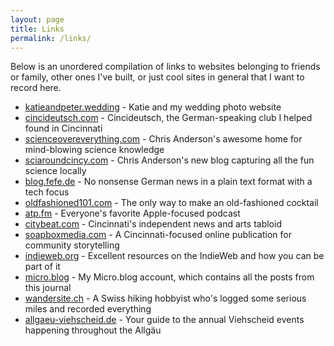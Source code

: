 ```yaml
---
layout: page
title: Links
permalink: /links/
---
```


Below is an unordered compilation of links to websites belonging to friends or
family, other ones I've built, or just cool sites in general that I want to
record here.

- [katieandpeter.wedding](https://katieandpeter.wedding) -
Katie and my wedding photo website
- [cincideutsch.com](http://cincideutsch.com/) -
Cincideutsch, the German-speaking club I helped found in Cincinnati
- [scienceovereverything.com](http://scienceovereverything.com) -
Chris Anderson's awesome home for mind-blowing science knowledge
- [sciaroundcincy.com](https://sciaroundcincy.com) -
Chris Anderson's new blog capturing all the fun science locally
- [blog.fefe.de](http://blog.fefe.de) -
No nonsense German news in a plain text format with a tech focus
- [oldfashioned101.com](https://oldfashioned101.com) -
The only way to make an old-fashioned cocktail
- [atp.fm](https://atp.fm) -
Everyone's favorite Apple-focused podcast
- [citybeat.com](https://www.citybeat.com) -
Cincinnati's independent news and arts tabloid
- [soapboxmedia.com](https://www.soapboxmedia.com) -
A Cincinnati-focused online publication for community storytelling
- [indieweb.org](https://indieweb.org) -
Excellent resources on the IndieWeb and how you can be part of it
- <a href="https://micro.blog/peterrother" rel="me">micro.blog</a> -
My Micro.blog account, which contains all the posts from this journal
- [wandersite.ch](http://www.wandersite.ch) -
A Swiss hiking hobbyist who's logged some serious miles and recorded everything
- [allgaeu-viehscheid.de](https://www.allgaeu-viehscheid.de) -
Your guide to the annual Viehscheid events happening throughout the Allgäu
